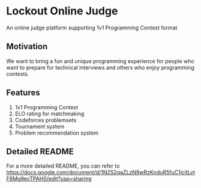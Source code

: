 # Lockout Online Judge

An online judge platform supporting 1v1 Programming Contest format

## Motivation

We want to bring a fun and unique programming experience for people who want to prepare for technical interviews and others who enjoy programming contests.

## Features
1. 1v1 Programming Contest
2. ELO rating for matchmaking
3. Codeforces problemsets
4. Tournament system
5. Problem recommendation system

## Detailed README
For a more detailed README, you can refer to https://docs.google.com/document/d/1N2S2qaZLzN9wRzKnduR5fuC1jcitLvtF6Mg9ecTPAH0/edit?usp=sharing




